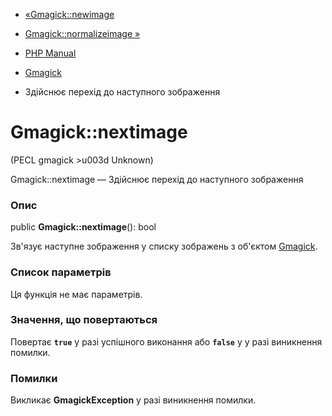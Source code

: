 - [«Gmagick::newimage](gmagick.newimage.md)
- [Gmagick::normalizeimage »](gmagick.normalizeimage.md)

- [PHP Manual](index.md)
- [Gmagick](class.gmagick.md)
- Здійснює перехід до наступного зображення

# Gmagick::nextimage

(PECL gmagick \>u003d Unknown)

Gmagick::nextimage — Здійснює перехід до наступного зображення

### Опис

public **Gmagick::nextimage**(): bool

Зв'язує наступне зображення у списку зображень з об'єктом
[Gmagick](class.gmagick.md).

### Список параметрів

Ця функція не має параметрів.

### Значення, що повертаються

Повертає **`true`** у разі успішного виконання або **`false`** у
у разі виникнення помилки.

### Помилки

Викликає **GmagickException** у разі виникнення помилки.
